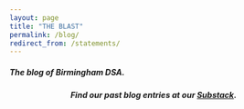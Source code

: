 ```yaml
---
layout: page
title: "THE BLAST"
permalink: /blog/
redirect_from: /statements/
---
```

<h5>The blog of Birmingham DSA.</h5>
<div id="substack-feed-embed"></div>


<script>
  window.SubstackFeedWidget = {
    substackUrl: ".substack.com",
    posts: 12,
    hidden: ["author"]
  };
</script>
<script src="https://substackapi.com/embeds/feed.js" async></script>


<div style="text-align:center"><h5>Find our past blog entries at our <a href="https://bhamdsa.substack.com">Substack</a>.</h5></div>